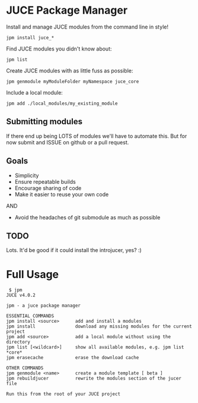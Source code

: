 # JUCE Package Manager

Install and manage JUCE modules from the command line in style!

`jpm install juce_*`

Find JUCE modules you didn't know about: 

`jpm list`

Create JUCE modules with as little fuss as possible:

`jpm genmodule myModuleFolder myNamespace juce_core`

Include a local module:

`jpm add ./local_modules/my_existing_module`

## Submitting modules

If there end up being LOTS of modules we'll have to automate this.  But for now submit and ISSUE on github or a pull request.  

## Goals

* Simplicity
* Ensure repeatable builds
* Encourage sharing of code
* Make it easier to reuse your own code

AND 

* Avoid the headaches of git submodule as much as possible

## TODO 

Lots.  It'd be good if it could install the introjucer, yes? :) 

# Full Usage

     $ jpm
    JUCE v4.0.2

    jpm - a juce package manager

    ESSENTIAL COMMANDS
    jpm install <source>      add and install a modules
    jpm install               download any missing modules for the current project
    jpm add <source>          add a local module without using the directory
    jpm list [<wildcard>]     show all available modules, e.g. jpm list *core*
    jpm erasecache            erase the download cache

    OTHER COMMANDS
    jpm genmodule <name>      create a module template [ beta ]
    jpm rebuildjucer          rewrite the modules section of the jucer file

    Run this from the root of your JUCE project
